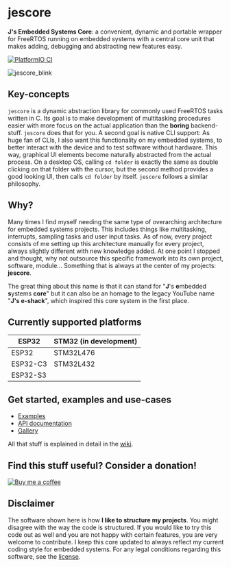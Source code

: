 # jescore
**J's Embedded Systems Core**: a convenient, dynamic and portable wrapper for FreeRTOS running on embedded systems with a central core unit that makes adding, debugging and abstracting new features easy.

[![PlatformIO CI](https://github.com/jake-is-ESD-protected/jescore/actions/workflows/workflow.yml/badge.svg?branch=main)](https://github.com/jake-is-ESD-protected/jescore/actions/workflows/workflow.yml)

![jescore_blink](https://github.com/jake-is-ESD-protected/jescore/assets/78532991/34d7dd16-9aee-44f9-be31-dd20fc3fbec2)

## Key-concepts
`jescore` is a dynamic abstraction library for commonly used FreeRTOS tasks written in C. Its goal is to make development of multitasking procedures easier with more focus on the actual application than the **boring** backend-stuff. `jescore` does that for you. A second goal is native CLI support: As huge fan of CLIs, I also want this functionality on my embedded systems, to better interact with the device and to test software without hardware. This way, graphical UI elements become naturally abstracted from the actual process. On a desktop OS, calling `cd folder` is exactly the same as double clicking on that folder with the cursor, but the second method provides a good looking UI, then calls `cd folder` by itself. `jescore` follows a similar philosophy.

## Why?
Many times I find myself needing the same type of overarching architecture for embedded systems projects. This includes things like multitasking, interrupts, sampling tasks and user input tasks. As of now, every project consists of me setting up this architecture manually for every project, always slightly different with new knowledge added. At one point I stopped and thought, why not outsource this specific framework into its own project, software, module... Something that is always at the center of my projects: **jescore**.

The great thing about this name is that it can stand for "**J**'s **e**mbedded **s**ystems **core**" but it can also be an homage to the legacy YouTube name "**J's e-shack**", which inspired this core system in the first place.

## Currently supported platforms
|ESP32|STM32 (in development)|
|-|-|
|ESP32|STM32L476|
|ESP32-C3|STM32L432|
|ESP32-S3||

## Get started, examples and use-cases

- [Examples](https://github.com/jake-is-ESD-protected/jescore/wiki/Examples)
- [API documentation](https://github.com/jake-is-ESD-protected/jescore/wiki/API-Documentation)
- [Gallery](https://github.com/jake-is-ESD-protected/jescore/wiki#check-the-stats-of-your-program)

All that stuff is explained in detail in the [wiki](https://github.com/jake-is-ESD-protected/jescore/wiki).

## Find this stuff useful? Consider a donation!
[![Buy me a coffee](https://img.shields.io/badge/Ko--fi-Support%20Me-FF5E5B?style=for-the-badge&logo=ko-fi&logoColor=white)](https://ko-fi.com/jseshack) 

## Disclaimer
The software shown here is how **I like to structure my projects**. You might disagree with the way the code is structured. If you would like to try this code out as well and you are not happy with certain features, you are very welcome to contribute. I keep this core updated to always reflect my current coding style for embedded systems. For any legal conditions regarding this software, see the [license](LICENSE).
